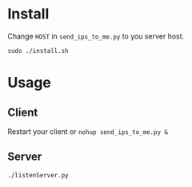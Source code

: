 # Install

Change `HOST` in `send_ips_to_me.py` to you server host.

```shell
sudo ./install.sh
```

# Usage
## Client

Restart your client or `nohup send_ips_to_me.py &`

## Server

```shell
./listenServer.py
```
